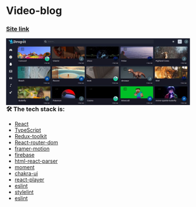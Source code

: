 # Video-blog

### [Site link](https://videoapp-blog.web.app/)

<kbd>
  <img align="right" alt="img" src="src/img/Screenshot from 2022-06-26 17-01-40.jpg"  />
</kbd>

### 🛠 The tech stack is:

- [React](https://reactjs.org/)
- [TypeScript](https://www.typescriptlang.org/)
- [Redux-toolkit](https://redux-toolkit.js.org/)
- [React-router-dom](https://reactrouter.com/docs/en/v6/getting-started/overview)
- [framer-motion](https://www.framer.com/motion/)
- [firebase](https://firebase.google.com/)
- [html-react-parser](https://www.npmjs.com/package/html-react-parser)
- [moment](https://www.npmjs.com/package/moment)
- [chakra-ui](https://chakra-ui.com/)
- [react-player](https://www.npmjs.com/package/react-player)
- [eslint](https://eslint.org/)
- [stylelint](https://stylelint.io/)
- [eslint](https://eslint.org/)
